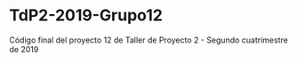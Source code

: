# TdP2-2019-Grupo12
Código final del proyecto 12 de Taller de Proyecto 2 - Segundo cuatrimestre de 2019
